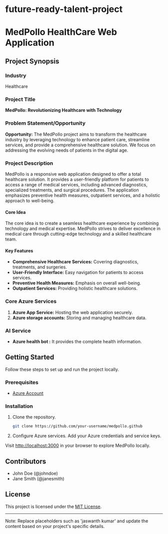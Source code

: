 # future-ready-talent-project
# MedPollo HealthCare Web Application

## Project Synopsis

### Industry
Healthcare

### Project Title
**MedPollo: Revolutionizing Healthcare with Technology**

### Problem Statement/Opportunity
**Opportunity:**
The MedPollo project aims to transform the healthcare industry by leveraging technology to enhance patient care, streamline services, and provide a comprehensive healthcare solution. We focus on addressing the evolving needs of patients in the digital age.

### Project Description
MedPollo is a responsive web application designed to offer a total healthcare solution. It provides a user-friendly platform for patients to access a range of medical services, including advanced diagnostics, specialized treatments, and surgical procedures. The application emphasizes preventive health measures, outpatient services, and a holistic approach to well-being.

#### Core Idea
The core idea is to create a seamless healthcare experience by combining technology and medical expertise. MedPollo strives to deliver excellence in medical care through cutting-edge technology and a skilled healthcare team.

#### Key Features
- **Comprehensive Healthcare Services:** Covering diagnostics, treatments, and surgeries.
- **User-Friendly Interface:** Easy navigation for patients to access services.
- **Preventive Health Measures:** Emphasis on overall well-being.
- **Outpatient Services:** Providing holistic healthcare solutions.

### Core Azure Services
1. **Azure App Service:** Hosting the web application securely.
2. **Azure storage accounts:** Storing and managing healthcare data.

### AI Service
- **Azure health bot :** It provides the complete health information.


## Getting Started
Follow these steps to set up and run the project locally.

### Prerequisites
- [Azure Account](https://azure.microsoft.com/)

### Installation
1. Clone the repository.
   ```bash
   git clone https://github.com/your-username/medpollo.github

3. Configure Azure services. Add your Azure credentials and service keys.

Visit [http://localhost:3000](http://localhost:3000) in your browser to explore MedPollo locally.

## Contributors
- John Doe (@johndoe)
- Jane Smith (@janesmith)

## License
This project is licensed under the [MIT License](LICENSE).

---

Note: Replace placeholders such as 'jaswanth kumar' and update the content based on your project's specific details.
